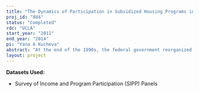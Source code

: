 ```yaml
---
title: "The Dynamics of Participation in Subsidized Housing Programs in the US: Pathways into and out of Subsidized Housing"
proj_id: "884"
status: "Completed"
rdc: "UCLA"
start_year: "2011"
end_year: "2014"
pi: "Yana A Kucheva"
abstract: "At the end of the 1990s, the federal government reorganized the way it provides subsidized housing assistance. As a result, voucher users surpassed the number of public housing residents, and Public Housing Authorities began to serve new tenants who are making affirmative steps to self-sufficiency as opposed to households experiencing the greatest housing-related needs. Using life table analysis, this project investigates how these changes have affected the length of stay of tenants in subsidized housing programs as well as the relative lengths of stay in public housing compared to other types of subsidized programs. Second, it examines the pathways that residents take to exit subsidized housing and implement a discrete-time multinomial logit model of the socioeconomic determinants of exits into the private housing market that takes account not only of the socioeconomic characteristics of individuals but also of the local housing and unemployment conditions. Finally, it traces the ability of exits from subsidized housing programs to improve the living conditions of the ones who transition into the private housing market. The research uses all panels of the Survey of Income and Program Participation (SIPP) covering the period between 1990 and 2008 as well as the Panel Study of Income Dynamics (PSID) for the period between 1969 and 2008."
layout: project
---
```


**Datasets Used:**

  - Survey of Income and Program Participation (SIPP) Panels 

